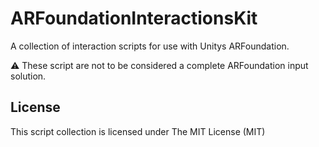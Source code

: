 # ARFoundationInteractionsKit
A collection of interaction scripts for use with Unitys ARFoundation.

:warning: These script are not to be considered a complete ARFoundation input solution.

## License
This script collection is licensed under The MIT License (MIT)
